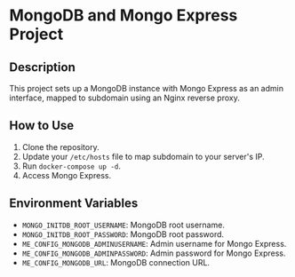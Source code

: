 # MongoDB and Mongo Express Project

## Description
This project sets up a MongoDB instance with Mongo Express as an admin interface, mapped to subdomain using an Nginx reverse proxy.

## How to Use
1. Clone the repository.
2. Update your `/etc/hosts` file to map subdomain to your server's IP.
3. Run `docker-compose up -d`.
4. Access Mongo Express.

## Environment Variables
- `MONGO_INITDB_ROOT_USERNAME`: MongoDB root username.
- `MONGO_INITDB_ROOT_PASSWORD`: MongoDB root password.
- `ME_CONFIG_MONGODB_ADMINUSERNAME`: Admin username for Mongo Express.
- `ME_CONFIG_MONGODB_ADMINPASSWORD`: Admin password for Mongo Express.
- `ME_CONFIG_MONGODB_URL`: MongoDB connection URL.

